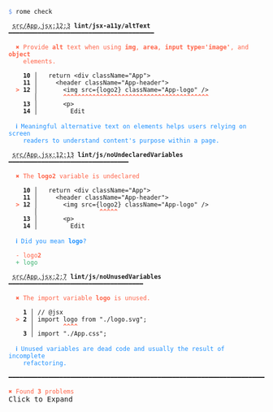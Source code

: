 <pre class="language-text homepage-example collapsed collapsable"><code class="language-text"><span style="color: CornflowerBlue">$</span> rome check

 <span style="text-decoration-style: dashed; text-decoration-line: underline;">src/App.jsx:12:3</span> <strong>lint/jsx-a11y/altText</strong> ━━━━━━━━━━━━━━━━━━━━━━━━━━━━━━━━━━━━━━━━

  <strong><span style="color: Tomato;">✖ </span></strong><span style="color: Tomato;">Provide </span><span style="color: Tomato;"><strong>alt</strong></span><span style="color: Tomato;"> text when using </span><span style="color: Tomato;"><strong>img</strong></span><span style="color: Tomato;">, </span><span style="color: Tomato;"><strong>area</strong></span><span style="color: Tomato;">, </span><span style="color: Tomato;"><strong>input type=&apos;image&apos;</strong></span><span style="color: Tomato;">, and </span><span style="color: Tomato;"><strong>object</strong></span>
    <span style="color: Tomato;">elements.</span>

  <strong>  10</strong><strong> │ </strong>  <span class="token keyword">return</span> &lt;<span class="token attr-name">div</span> <span class="token attr-name">className</span><span class="token operator">=</span><span class="token string">&quot;App&quot;</span>&gt;
  <strong>  11</strong><strong> │ </strong>    &lt;<span class="token attr-name">header</span> <span class="token attr-name">className</span><span class="token operator">=</span><span class="token string">&quot;App-header&quot;</span>&gt;
  <strong><span style="color: Tomato;">&gt;</span></strong><strong> 12</strong><strong> │ </strong>      &lt;<span class="token attr-name">img</span> <span class="token attr-name">src</span><span class="token operator">=</span><span class="token punctuation">{</span><span class="token variable">logo2</span><span class="token punctuation">}</span> <span class="token attr-name">className</span><span class="token operator">=</span><span class="token string">&quot;App-logo&quot;</span> <span class="token operator">/</span>&gt;
      <strong> │ </strong>      <span style="color: Tomato;"><strong>^</strong></span><span style="color: Tomato;"><strong>^</strong></span><span style="color: Tomato;"><strong>^</strong></span><span style="color: Tomato;"><strong>^</strong></span><span style="color: Tomato;"><strong>^</strong></span><span style="color: Tomato;"><strong>^</strong></span><span style="color: Tomato;"><strong>^</strong></span><span style="color: Tomato;"><strong>^</strong></span><span style="color: Tomato;"><strong>^</strong></span><span style="color: Tomato;"><strong>^</strong></span><span style="color: Tomato;"><strong>^</strong></span><span style="color: Tomato;"><strong>^</strong></span><span style="color: Tomato;"><strong>^</strong></span><span style="color: Tomato;"><strong>^</strong></span><span style="color: Tomato;"><strong>^</strong></span><span style="color: Tomato;"><strong>^</strong></span><span style="color: Tomato;"><strong>^</strong></span><span style="color: Tomato;"><strong>^</strong></span><span style="color: Tomato;"><strong>^</strong></span><span style="color: Tomato;"><strong>^</strong></span><span style="color: Tomato;"><strong>^</strong></span><span style="color: Tomato;"><strong>^</strong></span><span style="color: Tomato;"><strong>^</strong></span><span style="color: Tomato;"><strong>^</strong></span><span style="color: Tomato;"><strong>^</strong></span><span style="color: Tomato;"><strong>^</strong></span><span style="color: Tomato;"><strong>^</strong></span><span style="color: Tomato;"><strong>^</strong></span><span style="color: Tomato;"><strong>^</strong></span><span style="color: Tomato;"><strong>^</strong></span><span style="color: Tomato;"><strong>^</strong></span><span style="color: Tomato;"><strong>^</strong></span><span style="color: Tomato;"><strong>^</strong></span><span style="color: Tomato;"><strong>^</strong></span><span style="color: Tomato;"><strong>^</strong></span><span style="color: Tomato;"><strong>^</strong></span><span style="color: Tomato;"><strong>^</strong></span><span style="color: Tomato;"><strong>^</strong></span><span style="color: Tomato;"><strong>^</strong></span><span style="color: Tomato;"><strong>^</strong></span>
  <strong>  13</strong><strong> │ </strong>      &lt;<span class="token attr-name">p</span>&gt;
  <strong>  14</strong><strong> │ </strong>        Edit

  <strong><span style="color: DodgerBlue;">ℹ </span></strong><span style="color: DodgerBlue;">Meaningful alternative text on elements helps users relying on screen</span>
    <span style="color: DodgerBlue;">readers to understand content&apos;s purpose within a page.</span>

 <span style="text-decoration-style: dashed; text-decoration-line: underline;">src/App.jsx:12:13</span> <strong>lint/js/noUndeclaredVariables</strong> ━━━━━━━━━━━━━━━━━━━━━━━━━━━━━━━━━

  <strong><span style="color: Tomato;">✖ </span></strong><span style="color: Tomato;">The </span><span style="color: Tomato;"><strong>logo2</strong></span><span style="color: Tomato;"> variable is undeclared</span>

  <strong>  10</strong><strong> │ </strong>  <span class="token keyword">return</span> &lt;<span class="token attr-name">div</span> <span class="token attr-name">className</span><span class="token operator">=</span><span class="token string">&quot;App&quot;</span>&gt;
  <strong>  11</strong><strong> │ </strong>    &lt;<span class="token attr-name">header</span> <span class="token attr-name">className</span><span class="token operator">=</span><span class="token string">&quot;App-header&quot;</span>&gt;
  <strong><span style="color: Tomato;">&gt;</span></strong><strong> 12</strong><strong> │ </strong>      &lt;<span class="token attr-name">img</span> <span class="token attr-name">src</span><span class="token operator">=</span><span class="token punctuation">{</span><span class="token variable">logo2</span><span class="token punctuation">}</span> <span class="token attr-name">className</span><span class="token operator">=</span><span class="token string">&quot;App-logo&quot;</span> <span class="token operator">/</span>&gt;
      <strong> │ </strong>                <span style="color: Tomato;"><strong>^</strong></span><span style="color: Tomato;"><strong>^</strong></span><span style="color: Tomato;"><strong>^</strong></span><span style="color: Tomato;"><strong>^</strong></span><span style="color: Tomato;"><strong>^</strong></span>
  <strong>  13</strong><strong> │ </strong>      &lt;<span class="token attr-name">p</span>&gt;
  <strong>  14</strong><strong> │ </strong>        Edit

  <strong><span style="color: DodgerBlue;">ℹ </span></strong><span style="color: DodgerBlue;">Did you mean </span><span style="color: DodgerBlue;"><strong>logo</strong></span><span style="color: DodgerBlue;">?</span>

  <span style="color: Tomato;">-</span> <span style="color: Tomato;">logo</span><span style="color: Tomato;"><strong>2</strong></span>
  <span style="color: MediumSeaGreen;">+</span> <span style="color: MediumSeaGreen;">logo</span>

 <span style="text-decoration-style: dashed; text-decoration-line: underline;">src/App.jsx:2:7</span> <strong>lint/js/noUnusedVariables</strong> ━━━━━━━━━━━━━━━━━━━━━━━━━━━━━━━━━━━━━

  <strong><span style="color: Tomato;">✖ </span></strong><span style="color: Tomato;">The import variable </span><span style="color: Tomato;"><strong>logo</strong></span><span style="color: Tomato;"> is unused.</span>

  <strong>  1</strong><strong> │ </strong><span class="token comment">// @jsx</span>
  <strong><span style="color: Tomato;">&gt;</span></strong><strong> 2</strong><strong> │ </strong><span class="token keyword">import</span> <span class="token variable">logo</span> <span class="token keyword">from</span> <span class="token string">&quot;./logo.svg&quot;</span><span class="token punctuation">;</span>
     <strong> │ </strong>       <span style="color: Tomato;"><strong>^</strong></span><span style="color: Tomato;"><strong>^</strong></span><span style="color: Tomato;"><strong>^</strong></span><span style="color: Tomato;"><strong>^</strong></span>
  <strong>  3</strong><strong> │ </strong><span class="token keyword">import</span> <span class="token string">&quot;./App.css&quot;</span><span class="token punctuation">;</span>

  <strong><span style="color: DodgerBlue;">ℹ </span></strong><span style="color: DodgerBlue;">Unused variables are dead code and usually the result of incomplete</span>
    <span style="color: DodgerBlue;">refactoring.</span>

━━━━━━━━━━━━━━━━━━━━━━━━━━━━━━━━━━━━━━━━━━━━━━━━━━━━━━━━━━━━━━━━━━━━━━━━━━━━━━━━

<strong><span style="color: Tomato;">✖ </span></strong><span style="color: Tomato;">Found </span><span style="color: Tomato;"><strong>3</strong></span><span style="color: Tomato;"> </span><span style="color: Tomato;">problems</span></code><div aria-hidden="true" class="expand">Click to Expand</div></pre>
